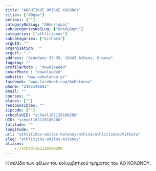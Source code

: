 ```yaml
---
title: "ΑΘΛΗΤΙΚΟΣ ΟΜΙΛΟΣ ΚΟΛΩΝΟΥ"
cities: ["Αθήνα"]
perioxi: [""]
categoryNoSLug: "Αθλητισμός"
subcategoriesNoSLug: ["Κολύμβηση"]
categories: ["athlitismos"]
subcategories: ["kithara"]
orgUID: ""
organisation: ""
orgurl: "-"
address: "Λεάνδρου 37-39, 10443 Athens, Greece"
logoimg: ""
profilePhoto : "downloaded"
coverPhoto : "downloaded"
website: "www.aokolonou.gr"
facebook: "www.facebook.com/AoKolonou"
phone: "2105148601"
email: ""
courses: ""
places: [""]
rensponsibles: ""
zipcode: [""]
schoolsUID: "school161120180208"
UID: "school161120180208"
latitude: ""
longitude: ""
url: "athlitikos-omilos-kolonoy/athina/athlitismos/kithara"
slug: "athlitikos-omilos-kolonoy"
aliases:
    - /school161120180208
---
```



Η σελίδα των φίλων του κολυμβητικού τμήματος του ΑΟ ΚΟΛΩΝΟΥ.

